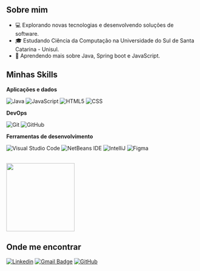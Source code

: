 
## Sobre mim

- 💻 Explorando novas tecnologias e desenvolvendo soluções de software.
- 🎓 Estudando Ciência da Computação na Universidade do Sul de Santa Catarina - Unisul.
- 🌱 Aprendendo mais sobre Java, Spring boot e JavaScript.

## Minhas Skills

**Aplicações e dados**

![Java](https://img.shields.io/badge/-Java-333333?style=flat&logo=Java&logoColor=007396)
![JavaScript](https://img.shields.io/badge/-JavaScript-333333?style=flat&logo=javascript)
![HTML5](https://img.shields.io/badge/-HTML5-333333?style=flat&logo=HTML5)
![CSS](https://img.shields.io/badge/-CSS-333333?style=flat&logo=CSS3&logoColor=1572B6)

**DevOps**

![Git](https://img.shields.io/badge/-Git-333333?style=flat&logo=git)
![GitHub](https://img.shields.io/badge/-GitHub-333333?style=flat&logo=github)

**Ferramentas de desenvolvimento**

![Visual Studio Code](https://img.shields.io/badge/-Visual%20Studio%20Code-333333?style=flat&logo=visual-studio-code&logoColor=007ACC)
![NetBeans IDE](https://img.shields.io/badge/NetBeansIDE-333333.svg?style=flat&logo=apache-netbeans-ide&logoColor=white)
![IntelliJ](https://img.shields.io/badge/IntelliJ_IDEA-333333.svg?style=flat&logo=intellij-idea&logoColor=white)
![Figma](https://img.shields.io/badge/-Figma-333333?style=flat&logo=figma&logoColor=007ACC)

<br/>

<a href="https://github.com/Gularte-png" title="Perfil do André">
  <img height="180em" src="https://github-readme-stats.vercel.app/api?username=Gularte-png&theme=dracula&show_icons=true" />
</a>

## Onde me encontrar

[![Linkedin](https://img.shields.io/badge/-andré-sacon-blue?style=flat-square&logo=linkedin)](https://www.linkedin.com/in/andré-sacon)
[![Gmail Badge](https://img.shields.io/badge/-andresacon2@gmail.com-006bed?style=flat-square&logo=Gmail&logoColor=white)](mailto:andresacon2@gmail.com)
[![GitHub](https://img.shields.io/badge/GitHub-Gularte--png-black?style=flat-square&logo=github)](https://github.com/Gularte-png)
